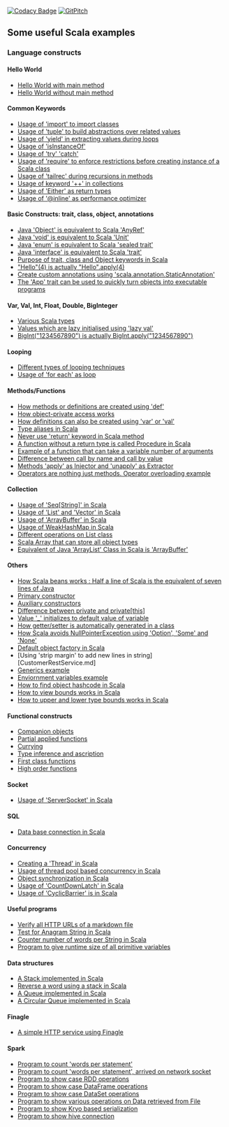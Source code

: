 [![Codacy Badge](https://api.codacy.com/project/badge/Grade/507e7b65e6794888b4a89a6682db0287)](https://www.codacy.com/app/inbravo/scala-feature-set?utm_source=github.com&amp;utm_medium=referral&amp;utm_content=inbravo/scala-feature-set&amp;utm_campaign=Badge_Grade)
[![GitPitch](https://gitpitch.com/assets/badge.svg)](https://gitpitch.com/inbravo/scala-feature-set/master?grs=github&t=white)


## Some useful Scala examples

### Language constructs

#### Hello World
-  [Hello World with main method][HelloWorld.md]
-  [Hello World without main method][HelloWorldWithoutMain.md]

#### Common Keywords
-  [Usage of 'import' to import classes][ImportTest.md]
-  [Usage of 'tuple' to build abstractions over related values][TupleTest.md]
-  [Usage of 'yield' in extracting values during loops][YieldTest.md]
-  [Usage of 'isInstanceOf'][InstanceOfTest.md]
-  [Usage of 'try' 'catch'][TryCatchTest.md]
-  [Usage of 'require' to enforce restrictions before creating instance of a Scala class][RequireTest.md]
-  [Usage of 'tailrec' during recursions in methods][FactorialTest.md]
-  [Usage of keyword '++' in collections][StringsTest.md]
-  [Usage of 'Either' as return types][EitherTest.md]
-  [Usage of '@inline' as performance optimizer][MethodInlineTest.md]

#### Basic Constructs: trait, class, object, annotations
-  [Java 'Object' is equivalent to Scala 'AnyRef'][VarArgsTest.md]
-  [Java 'void' is equivalent to Scala 'Unit'][MathOpsTest.md]
-  [Java 'enum' is equivalent to Scala 'sealed trait'][SealedTraitTest.md]
-  [Java 'interface' is equivalent to Scala 'trait'][MultipleTraitTest.md]
-  [Purpose of trait, class and Object keywords in Scala][ClassObjectTest.md]
-  ["Hello"(4) is actually "Hello".apply(4)][ApplyMethodTest.md]
-  [Create custom annotations using 'scala.annotation.StaticAnnotation'][AnnotationTest.md]
-  [The 'App' trait can be used to quickly turn objects into executable programs][EitherTest.md]

#### Var, Val, Int, Float, Double, BigInteger
-  [Various Scala types][ValuesTest.md]
-  [Values which are lazy initialised using 'lazy val'][LazyValTest.md]
-  [BigInt("1234567890") is actually BigInt.apply("1234567890")][MathOpsTest.md]

#### Looping
-  [Different types of looping techniques][LoopTest.md]
-  [Usage of 'for each' as loop][ForEachTest.md]

#### Methods/Functions
-  [How methods or definitions are created using 'def'][MethodTest.md]
-  [How object-private access works][ObjectPrivateAccess.md]
-  [How definitions can also be created using 'var' or 'val'][VarAndValTest.md]
-  [Type aliases in Scala][TypeAliasTest.md]
-  [Never use 'return' keyword in Scala method][AvoidReturnTest.md]
-  [A function without a return type is called Procedure in Scala][ProcedureTest.md]
-  [Example of a function that can take a variable number of arguments][VarArgsTest.md]
-  [Difference between call by name and call by value][CallByNameAndValueTest.md]
-  [Methods 'apply' as Injector and 'unapply' as Extractor][ObjectExtractorTest.md]
-  [Operators are nothing just methods. Operator overloading example][OperatorsAreMethods.md]

#### Collection
-  [Usage of 'Seq[String]' in Scala][SeqOfStringsTest.md]
-  [Usage of 'List' and 'Vector' in Scala][ListTest.md]
-  [Usage of 'ArrayBuffer' in Scala][ArrayBufferTest.md]
-  [Usage of WeakHashMap in Scala][WeakHashMapTest.md]
-  [Different operations on List class][ListOperationsTest.md]
-  [Scala Array that can store all object types][AnyValTest.md]
-  [Equivalent of Java 'ArrayList' Class in Scala is 'ArrayBuffer'][ArrayBufferTest.md]

#### Others
-  [How Scala beans works : Half a line of Scala is the equivalent of seven lines of Java][PrimaryConstructorTest.md]
-  [Primary constructor][PrimaryConstructorTest.md]
-  [Auxiliary constructors][AuxiliaryConstructorsTest.md]
-  [Difference between private and private[this]][ObjectPrivateAccess.md]
-  [Value '_' initializes to default value of variable][MutatorTest.md]
-  [How getter/setter is automatically generated in a class][MutatorTest.md]
-  [How Scala avoids NullPointerException using 'Option', 'Some' and 'None'][SomeNoneOptionTest.md]
-  [Default object factory in Scala][ObjectFactoryTest.md]
-  [Using 'strip margin' to add new lines in string][CustomerRestService.md]
-  [Generics example][GenericsTest.md]
-  [Enviornment variables example][EnvironmentVarTest.md]
-  [How to find object hashcode in Scala][HashCodeTest.md]
-  [How to view bounds works in Scala][ViewBoundTest.md]
-  [How to upper and lower type bounds works in Scala][TypeBoundTest.md]

#### Functional constructs
-  [Companion objects][CompanionObjectTest.md]
-  [Partial applied functions][PartialAppliedFuncTest.md]
-  [Currying][CurryingTest.md]
-  [Type inference and ascription][TypeAscriptionInferenceTest.md]
-  [First class functions][FirstClassFuncTest.md]
-  [High order functions][HighOrderFunctionTest.md] 

#### Socket
-  [Usage of 'ServerSocket' in Scala][NetworkService.md]

#### SQL
-  [Data base connection in Scala][JDBCTest.md]

#### Concurrency
-  [Creating a 'Thread' in Scala][ThreadTest.md]
-  [Usage of thread pool based concurrency in Scala][NetworkService.md]
-  [Object synchronization in Scala][WeakHashMapTest.md]
-  [Usage of 'CountDownLatch' in Scala][CountDownLatchTest.md]
-  [Usage of 'CyclicBarrier' is in Scala][CyclicBarrierTest.md]

#### Useful programs
-  [Verify all HTTP URLs of a markdown file][MdFileLinksTest.md]
-  [Test for Anagram String in Scala][Anagram.md]
-  [Counter number of words per String in Scala][WordFrequency.md]
-  [Program to give runtime size of all primitive variables][PrimitiveVarsSizeTest.md]

#### Data structures
-  [A Stack implemented in Scala][Stack.md]
-  [Reverse a word using a stack in Scala][ReverseTheWord.md]
-  [A Queue implemented in Scala][Queue.md]
-  [A Circular Queue implemented in Scala][CircularQueue.md]

#### Finagle
-  [A simple HTTP service using Finagle][FinagleHttpService.md]

#### Spark 
-  [Program to count 'words per statement'][SparkWordCount.md]
-  [Program to count 'words per statement', arrived on network socket][SocketWordCount.md]
-  [Program to show case RDD operations][SparkRDDTest.md]
-  [Program to show case DataFrame operations][SparkDFTest.md]
-  [Program to show case DataSet operations][SparkDSTest.md]
-  [Program to show various operations on Data retrieved from File][SparkTestFileTest.md]
-  [Program to show Kryo based serialization][KryoEncodingTest.md]
-  [Program to show hive connection][SparkHiveTest.md]


[Using-sbteclipse.md]: https://github.com/typesafehub/sbteclipse/wiki/Using-sbteclipse

[HelloWorld.md]: https://github.com/inbravo/scala-feature-set/blob/master/src/main/scala/com/inbravo/lang/HelloWorld.scala
[HelloWorldWithoutMain.md]: https://github.com/inbravo/scala-feature-set/blob/master/src/main/scala/com/inbravo/lang/HelloWorldWithoutMain.scala
[VarArgsTest.md]: https://github.com/inbravo/scala-feature-set/blob/master/src/main/scala/com/inbravo/lang/VarArgsTest.scala
[ClassObjectTest.md]: https://github.com/inbravo/scala-feature-set/blob/master/src/main/scala/com/inbravo/lang/ClassObjectTest.scala
[ValuesTest.md]: https://github.com/inbravo/scala-feature-set/blob/master/src/main/scala/com/inbravo/lang/ValuesTest.scala
[TypeAliasTest.md]: https://github.com/inbravo/scala-feature-set/blob/master/src/main/scala/com/inbravo/lang/TypeAliasTest.scala
[VarArgsTest.md]: https://github.com/inbravo/scala-feature-set/blob/master/src/main/scala/com/inbravo/lang/VarArgsTest.scala
[ObjectExtractorTest.md]: https://github.com/inbravo/scala-feature-set/blob/master/src/main/scala/com/inbravo/lang/ObjectExtractorTest.scala
[AnyValTest.md]: https://github.com/inbravo/scala-feature-set/blob/master/src/main/scala/com/inbravo/lang/AnyValTest.scala
[HashCodeTest.md]: https://github.com/inbravo/scala-feature-set/blob/master/src/main/scala/com/inbravo/lang/HashCodeTest.scala
[ViewBoundTest.md]: https://github.com/inbravo/scala-feature-set/blob/master/src/main/scala/com/inbravo/lang/ViewBoundTest.scala
[TypeBoundTest.md]: https://github.com/inbravo/scala-feature-set/blob/master/src/main/scala/com/inbravo/lang/TypeBoundTest.scala
[PartialAppliedFuncTest.md]: https://github.com/inbravo/scala-feature-set/blob/master/src/main/scala/com/inbravo/lang/PartialAppliedFuncTest.scala
[CurryingTest.md]: https://github.com/inbravo/scala-feature-set/blob/master/src/main/scala/com/inbravo/lang/CurryingTest.scala
[TypeAscriptionInferenceTest.md]: https://github.com/inbravo/scala-feature-set/blob/master/src/main/scala/com/inbravo/lang/TypeAscriptionInferenceTest.scala
[FirstClassFuncTest.md]: https://github.com/inbravo/scala-feature-set/blob/master/src/main/scala/com/inbravo/lang/FirstClassFuncTest.scala
[HighOrderFunctionTest.md]: https://github.com/inbravo/scala-feature-set/blob/master/src/main/scala/com/inbravo/lang/HighOrderFunctionTest.scala
[AvoidReturnTest.md]: https://github.com/inbravo/scala-feature-set/blob/master/src/main/scala/com/inbravo/lang/AvoidReturnTest.scala
[VarAndValTest.md]: https://github.com/inbravo/scala-feature-set/blob/master/src/main/scala/com/inbravo/lang/VarAndValTest.scala
[MethodTest.md]: https://github.com/inbravo/scala-feature-set/blob/master/src/main/scala/com/inbravo/lang/MethodTest.scala
[ArrayBufferTest.md]: https://github.com/inbravo/scala-feature-set/blob/master/src/main/scala/com/inbravo/lang/ArrayBufferTest.scala
[ProcedureTest.md]: https://github.com/inbravo/scala-feature-set/blob/master/src/main/scala/com/inbravo/lang/ProcedureTest.scala
[AnnotationTest.md]: https://github.com/inbravo/scala-feature-set/blob/master/src/main/scala/com/inbravo/lang/AnnotationTest.scala
[MutatorTest.md]: https://github.com/inbravo/scala-feature-set/blob/master/src/main/scala/com/inbravo/lang/MutatorTest.scala
[SomeNoneOptionTest.md]: https://github.com/inbravo/scala-feature-set/blob/master/src/main/scala/com/inbravo/lang/SomeNoneOptionTest.scala
[EitherTest.md]: https://github.com/inbravo/scala-feature-set/blob/master/src/main/scala/com/inbravo/lang/EitherTest.scala  
[LoopTest.md]: https://github.com/inbravo/scala-feature-set/blob/master/src/main/scala/com/inbravo/lang/LoopTest.scala  
[MultipleTraitTest.md]: https://github.com/inbravo/scala-feature-set/blob/master/src/main/scala/com/inbravo/lang/MultipleTraitTest.scala  
[SealedTraitTest.md]: https://github.com/inbravo/scala-feature-set/blob/master/src/main/scala/com/inbravo/lang/SealedTraitTest.scala 
[TupleTest.md]: https://github.com/inbravo/scala-feature-set/blob/master/src/main/scala/com/inbravo/lang/TupleTest.scala 
[ForEachTest.md]: https://github.com/inbravo/scala-feature-set/blob/master/src/main/scala/com/inbravo/lang/ForEachTest.scala 
[YieldTest.md]: https://github.com/inbravo/scala-feature-set/blob/master/src/main/scala/com/inbravo/lang/ForEachTest.scala 
[ObjectFactoryTest.md]: https://github.com/inbravo/scala-feature-set/blob/master/src/main/scala/com/inbravo/lang/ObjectFactoryTest.scala 
[ImportTest.md]: https://github.com/inbravo/scala-feature-set/blob/master/src/main/scala/com/inbravo/lang/ImportTest.scala 
[InstanceOfTest.md]: https://github.com/inbravo/scala-feature-set/blob/master/src/main/scala/com/inbravo/lang/InstanceOfTest.scala 
[PrimaryConstructorTest.md]: https://github.com/inbravo/scala-feature-set/blob/master/src/main/scala/com/inbravo/lang/PrimaryConstructorTest.scala
[AuxiliaryConstructorsTest.md]: https://github.com/inbravo/scala-feature-set/blob/master/src/main/scala/com/inbravo/lang/AuxiliaryConstructorsTest.scala
[ObjectPrivateAccess.md]: https://github.com/inbravo/scala-feature-set/blob/master/src/main/scala/com/inbravo/lang/ObjectPrivateAccess.scala
[CallByNameAndValueTest.md]: https://github.com/inbravo/scala-feature-set/blob/master/src/main/scala/com/inbravo/lang/CallByNameAndValueTest.scala
[MethodInlineTest.md]: https://github.com/inbravo/scala-feature-set/blob/master/src/main/scala/com/inbravo/lang/MethodInlineTest.scala
[GenericsTest.md]: https://github.com/inbravo/scala-feature-set/blob/master/src/main/scala/com/inbravo/lang/GenericsTest.scala 
[StringsTest.md]: https://github.com/inbravo/scala-feature-set/blob/master/src/main/scala/com/inbravo/lang/StringsTest.scala 
[SeqOfStringsTest.md]: https://github.com/inbravo/scala-feature-set/blob/master/src/main/scala/com/inbravo/lang/SeqOfStringsTest.scala 
[ListTest.md]: https://github.com/inbravo/scala-feature-set/blob/master/src/main/scala/com/inbravo/lang/SeqOfStringsTest.scala
[ListOperationsTest.md]: https://github.com/inbravo/scala-feature-set/blob/master/src/main/scala/com/inbravo/lang/ListOperationsTest.scala
[MathOpsTest.md]: https://github.com/inbravo/scala-feature-set/blob/master/src/main/scala/com/inbravo/lang/MathOpsTest.scala  
[ApplyMethodTest.md]: https://github.com/inbravo/scala-feature-set/blob/master/src/main/scala/com/inbravo/lang/ApplyMethodTest.scala
[ArrayBufferTest.md]: https://github.com/inbravo/scala-feature-set/blob/master/src/main/scala/com/inbravo/lang/SeqOfStringsTest.scala 
[CompanionObjectTest.md]: https://github.com/inbravo/scala-feature-set/blob/master/src/main/scala/com/inbravo/lang/CompanionObjectTest.scala 
[MapTest.md]: https://github.com/inbravo/scala-feature-set/blob/master/src/main/scala/com/inbravo/lang/MapTest.scala 
[EnvironmentVarTest.md]: https://github.com/inbravo/scala-feature-set/blob/master/src/main/scala/com/inbravo/lang/EnvironmentVarTest.scala 
[TryCatchTest.md]: https://github.com/inbravo/scala-feature-set/blob/master/src/main/scala/com/inbravo/lang/TryCatchTest.scala 
[RequireTest.md]: https://github.com/inbravo/scala-feature-set/blob/master/src/main/scala/com/inbravo/lang/CompanionObjectTest.scala
[OperatorsAreMethods.md]: https://github.com/inbravo/scala-feature-set/blob/master/src/main/scala/com/inbravo/lang/OperatorsAreMethods.scala 
[NetworkService.md]: https://github.com/inbravo/scala-feature-set/blob/master/src/main/scala/com/inbravo/concurrency/NetworkService.scala
[JDBCTest.md]: https://github.com/inbravo/scala-feature-set/blob/master/src/main/scala/com/inbravo/jdbc/JDBCTest.scala
[ThreadTest.md]: https://github.com/inbravo/scala-feature-set/blob/master/src/main/scala/com/inbravo/concurrency/ThreadTest.scala
[CountDownLatchTest.md]: https://github.com/inbravo/scala-feature-set/blob/master/src/main/scala/com/inbravo/concurrency/CountDownLatchTest.scala
[CyclicBarrierTest.md]: https://github.com/inbravo/scala-feature-set/blob/master/src/main/scala/com/inbravo/concurrency/CyclicBarrierTest.scala
[FactorialTest.md]: https://github.com/inbravo/scala-feature-set/blob/master/src/main/scala/com/inbravo/number/FactorialTest.scala
[LazyValTest.md]: https://github.com/inbravo/scala-feature-set/blob/master/src/main/scala/com/inbravo/lang/LazyValTest.scala
[Anagram.md]: https://github.com/inbravo/scala-feature-set/blob/master/src/main/scala/com/inbravo/string/Anagram.scala
[MdFileLinksTest.md]: https://github.com/inbravo/scala-feature-set/blob/master/src/main/scala/com/inbravo/net/MdFileLinksTest.scala
[WordFrequency.md]: https://github.com/inbravo/scala-feature-set/blob/master/src/main/scala/com/inbravo/string/WordFrequency.scala
[Stack.md]: https://github.com/inbravo/scala-feature-set/blob/master/src/main/scala/com/inbravo/ds/stack/Stack.scala
[ReverseTheWord.md]: https://github.com/inbravo/scala-feature-set/blob/master/src/main/scala/com/inbravo/ds/stack/ReverseTheWord.scala
[Queue.md]: https://github.com/inbravo/scala-feature-set/blob/master/src/main/scala/com/inbravo/ds/queue/Queue.scala
[CircularQueue.md]: https://github.com/inbravo/scala-feature-set/blob/master/src/main/scala/com/inbravo/ds/queue/CircularQueue.scala
[PrimitiveVarsSizeTest.md]: https://github.com/inbravo/scala-feature-set/blob/master/src/main/scala/com/inbravo/memory/PrimitiveVarsSizeTest.scala
[FinagleHttpService.md]: https://github.com/inbravo/scala-feature-set/blob/master/src/main/scala/com/inbravo/finagle/FinagleHttpService.scala
[WeakHashMapTest.md]: https://github.com/inbravo/scala-feature-set/blob/master/src/main/scala/com/inbravo/lang/ref/WeakHashMapTest.scala
[SparkWordCount.md]: https://github.com/inbravo/scala-feature-set/blob/master/src/main/scala/com/inbravo/spark/SparkWordCount.scala
[SparkRDDTest.md]: https://github.com/inbravo/scala-feature-set/blob/master/src/main/scala/com/inbravo/spark/SparkRDDTest.scala
[SparkDFTest.md]: https://github.com/inbravo/scala-feature-set/blob/master/src/main/scala/com/inbravo/spark/SparkDFTest.scala
[SparkDSTest.md]: https://github.com/inbravo/scala-feature-set/blob/master/src/main/scala/com/inbravo/spark/SparkDSTest.scala
[SparkTestFileTest.md]: https://github.com/inbravo/scala-feature-set/blob/master/src/main/scala/com/inbravo/spark/SparkTestFileTest.scala
[SocketWordCount.md]: https://github.com/inbravo/scala-feature-set/blob/master/src/main/scala/com/inbravo/spark/SocketWordCount.scala
[KryoEncodingTest.md]: https://github.com/inbravo/scala-feature-set/blob/master/src/main/scala/com/inbravo/spark/KryoEncodingTest.scala
[SparkHiveTest.md]: https://github.com/inbravo/scala-feature-set/blob/master/src/main/scala/com/inbravo/spark/SparkHiveTest.scala
